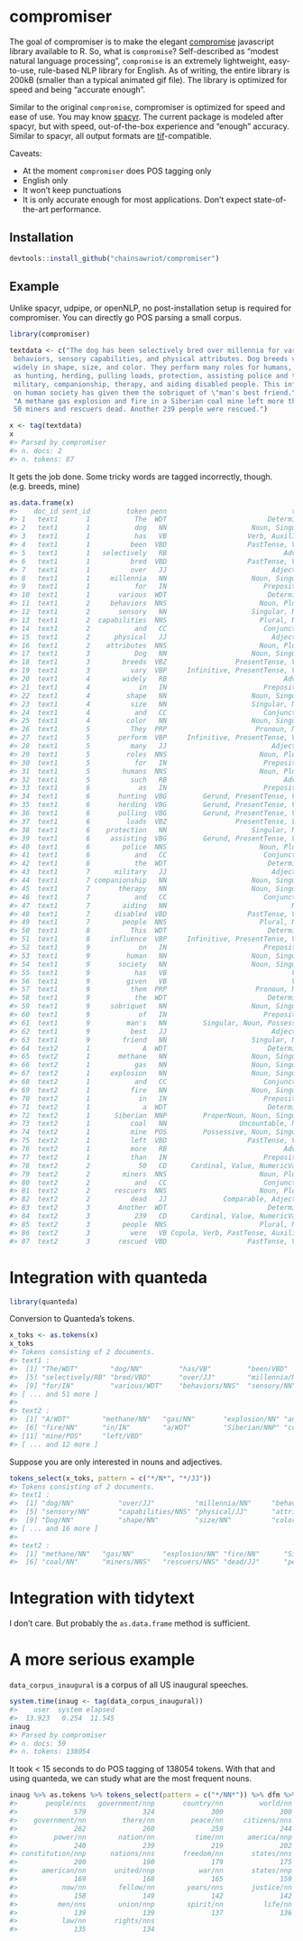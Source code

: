 
<!-- README.md is generated from README.Rmd. Please edit that file -->

# compromiser

<!-- badges: start -->

<!-- badges: end -->

The goal of compromiser is to make the elegant
[compromise](https://compromise.cool/) javascript library available to
R. So, what is `compromise`? Self-described as “modest natural language
processing”, `compromise` is an extremely lightweight, easy-to-use,
rule-based NLP library for English. As of writing, the entire library is
200kB (smaller than a typical animated gif file). The library is
optimized for speed and being “accurate enough”.

Similar to the original `compromise`, compromiser is optimized for speed
and ease of use. You may know
[spacyr](https://github.com/quanteda/spacyr). The current package is
modeled after spacyr, but with speed, out-of-the-box experience and
“enough” accuracy. Similar to spacyr, all output formats are
[tif](https://github.com/ropensci/tif)-compatible.

Caveats:

  - At the moment `compromiser` does POS tagging only
  - English only
  - It won’t keep punctuations
  - It is only accurate enough for most applications. Don’t expect
    state-of-the-art performance.

## Installation

``` r
devtools::install_github("chainsawriot/compromiser")
```

## Example

Unlike spacyr, udpipe, or openNLP, no post-installation setup is
required for compromiser. You can directly go POS parsing a small
corpus.

``` r
library(compromiser)
```

``` r
textdata <- c("The dog has been selectively bred over millennia for various
 behaviors, sensory capabilities, and physical attributes. Dog breeds vary
 widely in shape, size, and color. They perform many roles for humans, such
 as hunting, herding, pulling loads, protection, assisting police and the
 military, companionship, therapy, and aiding disabled people. This influence
 on human society has given them the sobriquet of \"man's best friend.\"",
 "A methane gas explosion and fire in a Siberian coal mine left more than
 50 miners and rescuers dead. Another 239 people were rescued.")

x <- tag(textdata)
x
#> Parsed by compromiser
#> n. docs: 2 
#> n. tokens: 87
```

It gets the job done. Some tricky words are tagged incorrectly, though.
(e.g. breeds, mine)

``` r
as.data.frame(x)
#>    doc_id sent_id         token penn                               tags
#> 1   text1       1           The  WDT                         Determiner
#> 2   text1       1           dog   NN                     Noun, Singular
#> 3   text1       1           has   VB                    Verb, Auxiliary
#> 4   text1       1          been  VBD                    PastTense, Verb
#> 5   text1       1   selectively   RB                             Adverb
#> 6   text1       1          bred  VBD                    PastTense, Verb
#> 7   text1       1          over   JJ                          Adjective
#> 8   text1       1     millennia   NN                     Noun, Singular
#> 9   text1       1           for   IN                        Preposition
#> 10  text1       1       various  WDT                         Determiner
#> 11  text1       2     behaviors  NNS                       Noun, Plural
#> 12  text1       2       sensory   NN                     Singular, Noun
#> 13  text1       2  capabilities  NNS                       Plural, Noun
#> 14  text1       2           and   CC                        Conjunction
#> 15  text1       2      physical   JJ                          Adjective
#> 16  text1       2    attributes  NNS                       Noun, Plural
#> 17  text1       3           Dog   NN                     Noun, Singular
#> 18  text1       3        breeds  VBZ                 PresentTense, Verb
#> 19  text1       3          vary  VBP     Infinitive, PresentTense, Verb
#> 20  text1       4        widely   RB                             Adverb
#> 21  text1       4            in   IN                        Preposition
#> 22  text1       4         shape   NN                     Noun, Singular
#> 23  text1       4          size   NN                     Singular, Noun
#> 24  text1       4           and   CC                        Conjunction
#> 25  text1       4         color   NN                     Noun, Singular
#> 26  text1       5          They  PRP                      Pronoun, Noun
#> 27  text1       5       perform  VBP     Infinitive, PresentTense, Verb
#> 28  text1       5          many   JJ                          Adjective
#> 29  text1       5         roles  NNS                       Noun, Plural
#> 30  text1       5           for   IN                        Preposition
#> 31  text1       5        humans  NNS                       Noun, Plural
#> 32  text1       5          such   RB                             Adverb
#> 33  text1       6            as   IN                        Preposition
#> 34  text1       6       hunting  VBG         Gerund, PresentTense, Verb
#> 35  text1       6       herding  VBG         Gerund, PresentTense, Verb
#> 36  text1       6       pulling  VBG         Gerund, PresentTense, Verb
#> 37  text1       6         loads  VBZ                 PresentTense, Verb
#> 38  text1       6    protection   NN                     Singular, Noun
#> 39  text1       6     assisting  VBG         Gerund, PresentTense, Verb
#> 40  text1       6        police  NNS                       Noun, Plural
#> 41  text1       6           and   CC                        Conjunction
#> 42  text1       6           the  WDT                         Determiner
#> 43  text1       7      military   JJ                          Adjective
#> 44  text1       7 companionship   NN                     Noun, Singular
#> 45  text1       7       therapy   NN                     Noun, Singular
#> 46  text1       7           and   CC                        Conjunction
#> 47  text1       7        aiding   NN                               Noun
#> 48  text1       7      disabled  VBD                    PastTense, Verb
#> 49  text1       7        people  NNS                       Plural, Noun
#> 50  text1       8          This  WDT                         Determiner
#> 51  text1       8     influence  VBP     Infinitive, PresentTense, Verb
#> 52  text1       9            on   IN                        Preposition
#> 53  text1       9         human   NN                     Noun, Singular
#> 54  text1       9       society   NN                     Noun, Singular
#> 55  text1       9           has   VB                               Verb
#> 56  text1       9         given   VB                               Verb
#> 57  text1       9          them  PRP                      Pronoun, Noun
#> 58  text1       9           the  WDT                         Determiner
#> 59  text1       9     sobriquet   NN                     Noun, Singular
#> 60  text1       9            of   IN                        Preposition
#> 61  text1       9         man's   NN         Singular, Noun, Possessive
#> 62  text1       9          best   JJ                          Adjective
#> 63  text1       9        friend   NN                     Singular, Noun
#> 64  text2       1             A  WDT                         Determiner
#> 65  text2       1       methane   NN                     Noun, Singular
#> 66  text2       1           gas   NN                     Noun, Singular
#> 67  text2       1     explosion   NN                     Noun, Singular
#> 68  text2       1           and   CC                        Conjunction
#> 69  text2       1          fire   NN                     Noun, Singular
#> 70  text2       1            in   IN                        Preposition
#> 71  text2       1             a  WDT                         Determiner
#> 72  text2       1      Siberian  NNP         ProperNoun, Noun, Singular
#> 73  text2       1          coal   NN                  Uncountable, Noun
#> 74  text2       1          mine  POS         Possessive, Noun, Singular
#> 75  text2       1          left  VBD                    PastTense, Verb
#> 76  text2       1          more   RB                             Adverb
#> 77  text2       1          than   IN                        Preposition
#> 78  text2       2            50   CD      Cardinal, Value, NumericValue
#> 79  text2       2        miners  NNS                       Noun, Plural
#> 80  text2       2           and   CC                        Conjunction
#> 81  text2       2      rescuers  NNS                       Noun, Plural
#> 82  text2       2          dead   JJ              Comparable, Adjective
#> 83  text2       3       Another  WDT                         Determiner
#> 84  text2       3           239   CD      Cardinal, Value, NumericValue
#> 85  text2       3        people  NNS                       Plural, Noun
#> 86  text2       3          were   VB Copula, Verb, PastTense, Auxiliary
#> 87  text2       3       rescued  VBD                    PastTense, Verb
```

# Integration with quanteda

``` r
library(quanteda)
```

Conversion to Quanteda’s tokens.

``` r
x_toks <- as.tokens(x)
x_toks
#> Tokens consisting of 2 documents.
#> text1 :
#>  [1] "The/WDT"        "dog/NN"         "has/VB"         "been/VBD"      
#>  [5] "selectively/RB" "bred/VBD"       "over/JJ"        "millennia/NN"  
#>  [9] "for/IN"         "various/WDT"    "behaviors/NNS"  "sensory/NN"    
#> [ ... and 51 more ]
#> 
#> text2 :
#>  [1] "A/WDT"        "methane/NN"   "gas/NN"       "explosion/NN" "and/CC"      
#>  [6] "fire/NN"      "in/IN"        "a/WDT"        "Siberian/NNP" "coal/NN"     
#> [11] "mine/POS"     "left/VBD"    
#> [ ... and 12 more ]
```

Suppose you are only interested in nouns and adjectives.

``` r
tokens_select(x_toks, pattern = c("*/N*", "*/JJ"))
#> Tokens consisting of 2 documents.
#> text1 :
#>  [1] "dog/NN"           "over/JJ"          "millennia/NN"     "behaviors/NNS"   
#>  [5] "sensory/NN"       "capabilities/NNS" "physical/JJ"      "attributes/NNS"  
#>  [9] "Dog/NN"           "shape/NN"         "size/NN"          "color/NN"        
#> [ ... and 16 more ]
#> 
#> text2 :
#>  [1] "methane/NN"   "gas/NN"       "explosion/NN" "fire/NN"      "Siberian/NNP"
#>  [6] "coal/NN"      "miners/NNS"   "rescuers/NNS" "dead/JJ"      "people/NNS"
```

# Integration with tidytext

I don’t care. But probably the `as.data.frame` method is sufficient.

# A more serious example

`data_corpus_inaugural` is a corpus of all US inaugural speeches.

``` r
system.time(inaug <- tag(data_corpus_inaugural))
#>    user  system elapsed 
#>  13.923   0.254  11.545
inaug
#> Parsed by compromiser
#> n. docs: 59 
#> n. tokens: 138054
```

It took \< 15 seconds to do POS tagging of 138054 tokens. With that and
using quanteda, we can study what are the most frequent nouns.

``` r
inaug %>% as.tokens %>% tokens_select(pattern = c("*/NN*")) %>% dfm %>% topfeatures(n = 30)
#>       people/nns   government/nnp       country/nn         world/nn 
#>              579              324              300              300 
#>    government/nn         there/nn         peace/nn     citizens/nns 
#>              262              260              259              244 
#>         power/nn        nation/nn          time/nn      america/nnp 
#>              240              239              219              202 
#> constitution/nnp      nations/nns       freedom/nn       states/nns 
#>              200              190              179              175 
#>      american/nn       united/nnp           war/nn       states/nnp 
#>              169              168              165              159 
#>           now/nn        fellow/nn        years/nns       justice/nn 
#>              158              149              142              142 
#>          men/nns        union/nnp        spirit/nn          life/nn 
#>              139              139              137              136 
#>           law/nn       rights/nns 
#>              135              134
```
